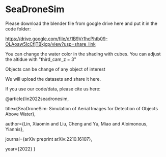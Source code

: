 # SeaDroneSim
Please download the blender file from google drive here and put it in the code folder:

https://drive.google.com/file/d/1B9Vr1hcPhtb09-OLAoaw5IcCfjTBkjcp/view?usp=share_link

You can change the water color in the shading with cubes. 
You can adjust the altidue with "third_cam_z = 3"

Objects can be change of any object of interest

We will upload the datasets and share it here.

If you use our code/data, please cite us here:


@article{lin2022seadronesim,

  title={SeaDroneSim: Simulation of Aerial Images for Detection of Objects Above Water},
  
  author={Lin, Xiaomin and Liu, Cheng and Yu, Miao and Aloimonous, Yiannis},
  
  journal={arXiv preprint arXiv:2210.16107},
  
  year={2022}
}
